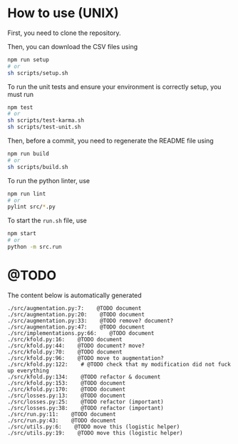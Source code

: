 
# How to use (UNIX)

First, you need to clone the repository.

Then, you can download the CSV files using

```bash
npm run setup
# or
sh scripts/setup.sh
```

To run the unit tests and ensure your environment is correctly setup, you must run

```bash
npm test
# or
sh scripts/test-karma.sh
sh scripts/test-unit.sh
```

Then, before a commit, you need to regenerate the README file using
```bash
npm run build
# or
sh scripts/build.sh
```

To run the python linter, use
```bash
npm run lint
# or
pylint src/*.py
```

To start the `run.sh` file, use
```bash
npm start
# or
python -m src.run
```

# @TODO

The content below is automatically generated
```text
./src/augmentation.py:7:    @TODO document
./src/augmentation.py:20:    @TODO document
./src/augmentation.py:33:    @TODO remove? document?
./src/augmentation.py:47:    @TODO document
./src/implementations.py:66:    @TODO document
./src/kfold.py:16:    @TODO document
./src/kfold.py:44:    @TODO document? move?
./src/kfold.py:70:    @TODO document
./src/kfold.py:96:    @TODO move to augmentation?
./src/kfold.py:122:    # @TODO check that my modification did not fuck up everything
./src/kfold.py:134:    @TODO refactor & document
./src/kfold.py:153:    @TODO document
./src/kfold.py:170:    @TODO document
./src/losses.py:13:    @TODO document
./src/losses.py:25:    @TODO refactor (important)
./src/losses.py:38:    @TODO refactor (important)
./src/run.py:11:    @TODO document
./src/run.py:43:    @TODO document
./src/utils.py:6:    @TODO move this (logistic helper)
./src/utils.py:19:    @TODO move this (logistic helper)
```
